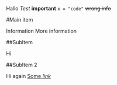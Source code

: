Hallo _Test_ **important** ```x = "code"``` ~~wrong info~~ 

#Main item

Information
 More information
 

##SubItem

Hi 

##SubItem 2

Hi again [Some _link_](file1.md)